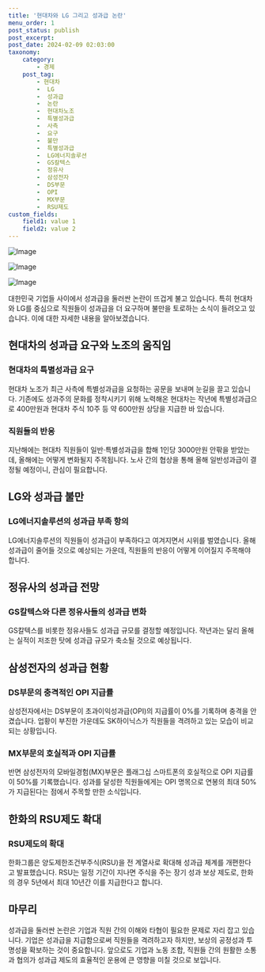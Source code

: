 ```yaml
---
title: '현대차와 LG 그리고 성과급 논란'
menu_order: 1
post_status: publish
post_excerpt: 
post_date: 2024-02-09 02:03:00
taxonomy:
    category:
        - 경제
    post_tag:
        - 현대차
        -  LG
        -  성과급
        -  논란
        -  현대차노조
        -  특별성과급
        -  사측
        -  요구
        -  불만
        -  특별성과급
        -  LG에너지솔루션
        -  GS칼텍스
        -  정유사
        -  삼성전자
        -  DS부문
        -  OPI
        -  MX부문
        -  RSU제도
custom_fields:
    field1: value 1
    field2: value 2
---
```


![Image](https://imgnews.pstatic.net/image/009/2024/02/08/0005256312_001_20240208061701022.png?type=w647)

![Image](https://imgnews.pstatic.net/image/009/2024/02/08/0005256312_002_20240208061701063.png?type=w647)

![Image](https://imgnews.pstatic.net/image/009/2024/02/08/0005256312_003_20240208061701118.jpg?type=w647)

대한민국 기업들 사이에서 성과급을 둘러싼 논란이 뜨겁게 불고 있습니다. 특히 현대차와 LG를 중심으로 직원들이 성과급을 더 요구하며 불만을 토로하는 소식이 들려오고 있습니다. 이에 대한 자세한 내용을 알아보겠습니다.
## 현대차의 성과급 요구와 노조의 움직임
### 현대차의 특별성과급 요구
현대차 노조가 최근 사측에 특별성과급을 요청하는 공문을 보내며 눈길을 끌고 있습니다. 기존에도 성과주의 문화를 정착시키기 위해 노력해온 현대차는 작년에 특별성과급으로 400만원과 현대차 주식 10주 등 약 600만원 상당을 지급한 바 있습니다.
### 직원들의 반응
지난해에는 현대차 직원들이 일반·특별성과급을 합해 1인당 3000만원 안팎을 받았는데, 올해에는 어떻게 변화될지 주목됩니다. 노사 간의 협상을 통해 올해 일반성과급이 결정될 예정이니, 관심이 필요합니다.
## LG와 성과급 불만
### LG에너지솔루션의 성과급 부족 항의
LG에너지솔루션의 직원들이 성과급이 부족하다고 여겨지면서 시위를 벌였습니다. 올해 성과급이 줄어들 것으로 예상되는 가운데, 직원들의 반응이 어떻게 이어질지 주목해야 합니다.
## 정유사의 성과급 전망
### GS칼텍스와 다른 정유사들의 성과급 변화
GS칼텍스를 비롯한 정유사들도 성과급 규모를 결정할 예정입니다. 작년과는 달리 올해는 실적이 저조한 탓에 성과급 규모가 축소될 것으로 예상됩니다.
## 삼성전자의 성과급 현황
### DS부문의 충격적인 OPI 지급률
삼성전자에서는 DS부문이 초과이익성과급(OPI)의 지급률이 0%를 기록하며 충격을 안겼습니다. 업황이 부진한 가운데도 SK하이닉스가 직원들을 격려하고 있는 모습이 비교되는 상황입니다.
### MX부문의 호실적과 OPI 지급률
반면 삼성전자의 모바일경험(MX)부문은 플래그십 스마트폰의 호실적으로 OPI 지급률이 50%를 기록했습니다. 성과를 달성한 직원들에게는 OPI 명목으로 연봉의 최대 50%가 지급된다는 점에서 주목할 만한 소식입니다.
## 한화의 RSU제도 확대
### RSU제도의 확대
한화그룹은 양도제한조건부주식(RSU)을 전 계열사로 확대해 성과급 체계를 개편한다고 발표했습니다. RSU는 일정 기간이 지나면 주식을 주는 장기 성과 보상 제도로, 한화의 경우 5년에서 최대 10년간 이를 지급한다고 합니다.
## 마무리
성과급을 둘러싼 논란은 기업과 직원 간의 이해와 타협이 필요한 문제로 자리 잡고 있습니다. 기업은 성과급을 지급함으로써 직원들을 격려하고자 하지만, 보상의 공정성과 투명성을 확보하는 것이 중요합니다. 앞으로도 기업과 노동 조합, 직원들 간의 원활한 소통과 협의가 성과급 제도의 효율적인 운용에 큰 영향을 미칠 것으로 보입니다.
